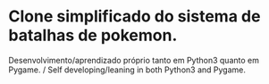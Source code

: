 # Clone simplificado do sistema de batalhas de pokemon.
Desenvolvimento/aprendizado próprio tanto em Python3 quanto em Pygame.
/
Self developing/leaning in both Python3 and Pygame.
